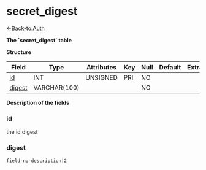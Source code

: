 # secret_digest

[<-Back-to:Auth](database-auth.md)

**The \`secret_digest\` table**

**Structure**

| Field        | Type         | Attributes | Key | Null | Default | Extra | Comment |
| ------------ | ------------ | ---------- | --- | ---- | ------- | ----- | ------- |
| [id][1]      | INT          | UNSIGNED   | PRI | NO   |         |       |         |
| [digest][2]  | VARCHAR(100) |            |     | NO   |         |       |         |


[1]: #id
[2]: #digest


**Description of the fields**

### id

the id digest

### digest

`field-no-description|2`